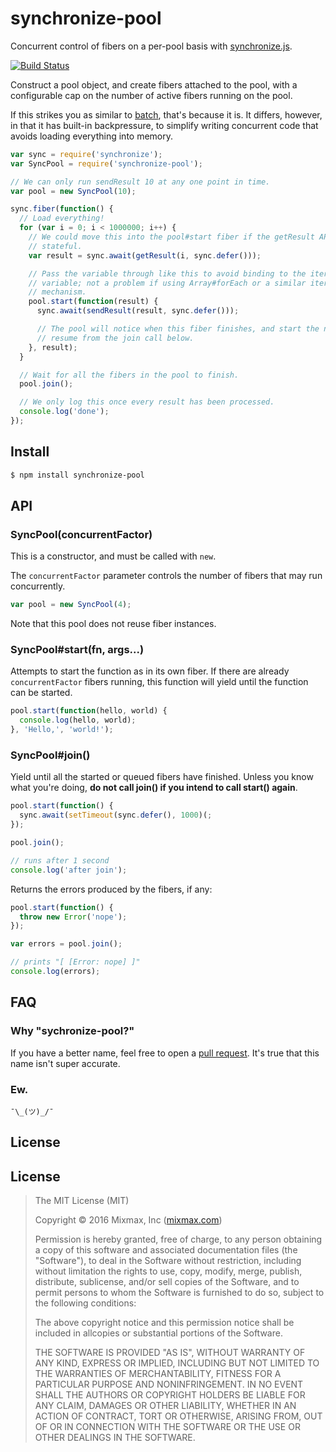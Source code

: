 synchronize-pool
================

Concurrent control of fibers on a per-pool basis with [synchronize.js](http://alexeypetrushin.github.io/synchronize/docs/index.html).

[![Build Status](https://travis-ci.org/mixmaxhq/synchronize-pool.svg?branch=master)](https://travis-ci.org/mixmaxhq/synchronize-pool)

Construct a pool object, and create fibers attached to the pool, with a
configurable cap on the number of active fibers running on the pool.

If this strikes you as similar to
[batch](https://github.com/visionmedia/batch/), that's because it is. It
differs, however, in that it has built-in backpressure, to simplify writing
concurrent code that avoids loading everything into memory.

```js
var sync = require('synchronize');
var SyncPool = require('synchronize-pool');

// We can only run sendResult 10 at any one point in time.
var pool = new SyncPool(10);

sync.fiber(function() {
  // Load everything!
  for (var i = 0; i < 1000000; i++) {
    // We could move this into the pool#start fiber if the getResult API isn't
    // stateful.
    var result = sync.await(getResult(i, sync.defer()));

    // Pass the variable through like this to avoid binding to the iterating
    // variable; not a problem if using Array#forEach or a similar iterator
    // mechanism.
    pool.start(function(result) {
      sync.await(sendResult(result, sync.defer()));

      // The pool will notice when this fiber finishes, and start the next - or
      // resume from the join call below.
    }, result);
  }

  // Wait for all the fibers in the pool to finish.
  pool.join();

  // We only log this once every result has been processed.
  console.log('done');
});
```

Install
-------

```sh
$ npm install synchronize-pool
```

API
---

### SyncPool(concurrentFactor)

This is a constructor, and must be called with `new`.

The `concurrentFactor` parameter controls the number of fibers that may run
concurrently.

```js
var pool = new SyncPool(4);
```

Note that this pool does not reuse fiber instances.

### SyncPool#start(fn, args...)

Attempts to start the function as in its own fiber. If there are already
`concurrentFactor` fibers running, this function will yield until the function
can be started.

```js
pool.start(function(hello, world) {
  console.log(hello, world);
}, 'Hello,', 'world!');
```

### SyncPool#join()

Yield until all the started or queued fibers have finished. Unless you know what
you're doing, **do not call join() if you intend to call start() again**.

```js
pool.start(function() {
  sync.await(setTimeout(sync.defer(), 1000)(;
});

pool.join();

// runs after 1 second
console.log('after join');
```

Returns the errors produced by the fibers, if any:

```js
pool.start(function() {
  throw new Error('nope');
});

var errors = pool.join();

// prints "[ [Error: nope] ]"
console.log(errors);
```

FAQ
---

### Why "sychronize-pool?"

If you have a better name, feel free to open a [pull
request](https://github.com/mixmaxhq/synchronize-pool/pulls). It's true that
this name isn't super accurate.

### Ew.

`¯\_(ツ)_/¯`

License
-------

License
-------

> The MIT License (MIT)
>
> Copyright &copy; 2016 Mixmax, Inc ([mixmax.com](https://mixmax.com))
>
> Permission is hereby granted, free of charge, to any person obtaining a copy of this software and associated documentation files (the "Software"), to deal in the Software without restriction, including without limitation the rights to use, copy, modify, merge, publish, distribute, sublicense, and/or sell copies of the Software, and to permit persons to whom the Software is furnished to do so, subject to the following conditions:
>
> The above copyright notice and this permission notice shall be included in allcopies or substantial portions of the Software.
>
> THE SOFTWARE IS PROVIDED "AS IS", WITHOUT WARRANTY OF ANY KIND, EXPRESS OR IMPLIED, INCLUDING BUT NOT LIMITED TO THE WARRANTIES OF MERCHANTABILITY, FITNESS FOR A PARTICULAR PURPOSE AND NONINFRINGEMENT. IN NO EVENT SHALL THE AUTHORS OR COPYRIGHT HOLDERS BE LIABLE FOR ANY CLAIM, DAMAGES OR OTHER LIABILITY, WHETHER IN AN ACTION OF CONTRACT, TORT OR OTHERWISE, ARISING FROM, OUT OF OR IN CONNECTION WITH THE SOFTWARE OR THE USE OR OTHER DEALINGS IN THE SOFTWARE.
